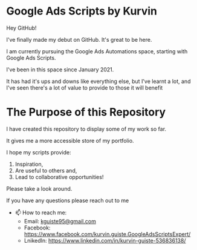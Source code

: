 # Google Ads Scripts by Kurvin


Hey GitHub!

I've finally made my debut on GitHub. It's great to be here.

I am currently pursuing the Google Ads Automations space, starting with Google Ads Scripts.

I've been in this space since January 2021.

It has had it's ups and downs like everything else, but I've learnt a lot, 
and I've seen there's a lot of value to provide to those it will benefit

# The Purpose of this Repository

I have created this repository to display some of my work so far.

It gives me a more accessible store of my portfolio.

I hope my scripts provide:
1. Inspiration, 
2. Are useful to others and,
3. Lead to collaborative opportunities!

Please take a look around.

If you have any questions please reach out to me

- 📫 How to reach me:
	- Email: kguiste95@gmail.com
  - Facebook: https://www.facebook.com/kurvin.guiste.GoogleAdsScriptsExpert/
  - LnikedIn: https://www.linkedin.com/in/kurvin-guiste-536836138/

